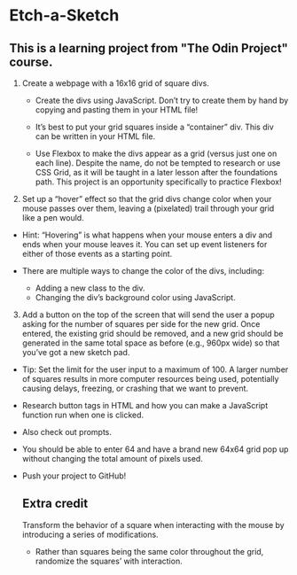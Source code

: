 # Etch-a-Sketch

## This is a learning project from "The Odin Project" course.

1. Create a webpage with a 16x16 grid of square divs.

   - Create the divs using JavaScript. Don’t try to create them by hand by copying and pasting them in your HTML file!

   - It’s best to put your grid squares inside a “container” div. This div can be written in your HTML file.

   - Use Flexbox to make the divs appear as a grid (versus just one on each line). Despite the name, do not be tempted to research or use CSS Grid, as it will be taught in a later lesson after the foundations path. This project is an opportunity specifically to practice Flexbox!

2. Set up a “hover” effect so that the grid divs change color when your mouse passes over them, leaving a (pixelated) trail through your grid like a pen would.

- Hint: “Hovering” is what happens when your mouse enters a div and ends when your mouse leaves it. You can set up event listeners for either of those events as a starting point.

- There are multiple ways to change the color of the divs, including:
  - Adding a new class to the div.
  - Changing the div’s background color using JavaScript.

3. Add a button on the top of the screen that will send the user a popup asking for the number of squares per side for the new grid. Once entered, the existing grid should be removed, and a new grid should be generated in the same total space as before (e.g., 960px wide) so that you’ve got a new sketch pad.

- Tip: Set the limit for the user input to a maximum of 100. A larger number of squares results in more computer resources being used, potentially causing delays, freezing, or crashing that we want to prevent.

- Research button tags in HTML and how you can make a JavaScript function run when one is clicked.
- Also check out prompts.
- You should be able to enter 64 and have a brand new 64x64 grid pop up without changing the total amount of pixels used.
- Push your project to GitHub!

  ## Extra credit

  Transform the behavior of a square when interacting with the mouse by introducing a series of modifications.

  - Rather than squares being the same color throughout the grid, randomize the squares’ with interaction.
